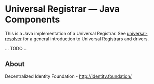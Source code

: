 # Universal Registrar — Java Components

This is a Java implementation of a Universal Registrar. See [universal-resolver](https://github.com/decentralized-identity/universal-registrar/) for a general introduction to Universal Registrars and drivers.

... TODO ...

## About

Decentralized Identity Foundation - http://identity.foundation/
